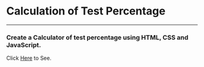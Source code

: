 # Calculation of Test Percentage

---

### Create a Calculator of test percentage using HTML, CSS and JavaScript.

Click [Here](https://gholamzadehhojjat1997.github.io/Calculation-of-Test-Percentage/) to See.
